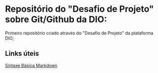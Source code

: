 # Repositório do "Desafio de Projeto" sobre Git/Github da DIO:
Primeiro repositório criado através do "Desafio de Projeto" da plataforma DIO;


## Links úteis
[Sintaxe Básica Markdown](https://www.markdownguide.org/basic-syntax/)
